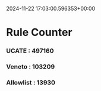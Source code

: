 2024-11-22 17:03:00.596353+00:00
# Rule Counter 
 ### UCATE : 497160

 ### Veneto : 103209

 ### Allowlist : 13930